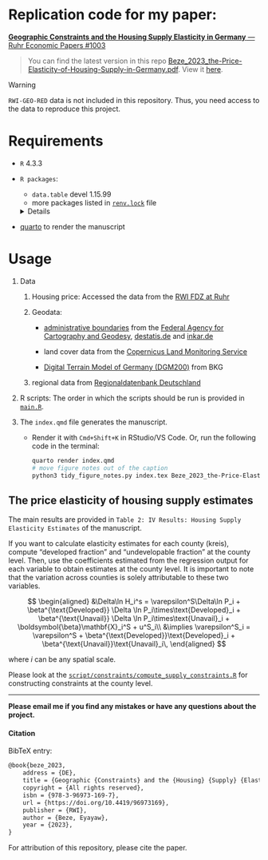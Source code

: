 

<!-- README.md is generated from README.qmd. Please edit that file -->

# Replication code for my paper:

[**Geographic Constraints and the Housing Supply Elasticity in Germany**
— Ruhr Economic Papers
\#1003](https://www.rwi-essen.de/en/publications/scientific/ruhr-economic-papers/detail/geographic-constraints-and-the-housing-supply-elasticity-germany)

> You can find the latest version in this repo
> [Beze_2023_the-Price-Elasticity-of-Housing-Supply-in-Germany.pdf](Beze_2023_the-Price-Elasticity-of-Housing-Supply-in-Germany.pdf).
> View it
> [here](https://docs.google.com/viewer?url=https://github.com/eyayaw/housing-supply-elasticity-in-germany/raw/main/Beze_2023_the-Price-Elasticity-of-Housing-Supply-in-Germany.pdf).

> [!WARNING]
>
> `RWI-GEO-RED` data is not included in this repository. Thus, you need
> access to the data to reproduce this project.

# Requirements

- `R` 4.3.3

- `R packages`:

  - `data.table` devel 1.15.99
  - more packages listed in [`renv.lock`](./renv.lock) file

  <details>

  This project depends heavily on the awesome
  [`data.table`](https://github.com/Rdatatable/data.table) package.

  <div class="cell-output-display">

  | pkg          | num_files |
  |:-------------|----------:|
  | `rmarkdown`  |        31 |
  | `data.table` |        30 |
  | `knitr`      |        13 |
  | `sf`         |        10 |
  | `readxl`     |        10 |
  | `tools`      |         9 |
  | `bookdown`   |         5 |
  | `tibble`     |         5 |
  | `ivreg`      |         4 |
  | `ggplot2`    |         4 |

  </div>

  </details>

- [quarto](https://quarto.org) to render the manuscript

# Usage

1.  Data

    1.  Housing price: Accessed the data from the [RWI FDZ at
        Ruhr](https://fdz.rwi-essen.de/en/doi-detail/id-107807immoredhksufv3)

    2.  Geodata:

        - [administrative
          boundaries](https://gdz.bkg.bund.de/index.php/default/digitale-geodaten/verwaltungsgebiete.html?___store=default)
          from the [Federal Agency for Cartography and
          Geodesy](https://gdz.BKG-bund.de),
          [destatis.de](https://destatis.de) and
          [inkar.de](https://inkar.de)

        - land cover data from the [Copernicus Land Monitoring
          Service](https://land.copernicus.eu/en/dataset-catalog?b_size=10&query=%5B%7B%22i%22:%22portal_type%22,%22o%22:%22paqo.selection.any%22,%22v%22:%5B%22DataSet%22%5D%7D,%7B%22i%22:%22SearchableText%22,%22o%22:%22paqo.string.contains%22,%22v%22:%22land%20cover%22%7D%5D)

        - [Digital Terrain Model of Germany
          (DGM200)](https://daten.gdz.bkg.bund.de/produkte/dgm/dgm200/aktuell/dgm200.utm32s.gridascii.zip)
          from BKG

    3.  regional data from [Regionaldatenbank
        Deutschland](https://www.regionalstatistik.de/genesis/online)

2.  R scripts: The order in which the scripts should be run is provided
    in [`main.R`](main.R).

3.  The `index.qmd` file generates the manuscript.

    - Render it with `Cmd+Shift+K` in RStudio/VS Code. Or, run the
      following code in the terminal:

      ``` bash
      quarto render index.qmd
      # move figure notes out of the caption
      python3 tidy_figure_notes.py index.tex Beze_2023_the-Price-Elasticity-of-Housing-Supply-in-Germany.pdf
      ```

## The price elasticity of housing supply estimates

The main results are provided in
`Table 2: IV Results: Housing Supply Elasticity Estimates` of the
manuscript.

If you want to calculate elasticity estimates for each county (kreis),
compute “developed fraction” and “undevelopable fraction” at the county
level. Then, use the coefficients estimated from the regression output
for each variable to obtain estimates at the county level. It is
important to note that the variation across counties is solely
attributable to these two variables.

$$
\begin{aligned}
&\Delta\ln H_i^s = \varepsilon^S\Delta\ln P_i + \beta^{\text{Developed}} \Delta \ln P_i\times\text{Developed}_i +
\beta^{\text{Unavail}} \Delta \ln P_i\times\text{Unavail}_i + \boldsymbol{\beta}\mathbf{X}_i^S + u^S_i\\
&\implies \varepsilon^S_i = \varepsilon^S + \beta^{\text{Developed}}\text{Developed}_i + \beta^{\text{Unavail}}\text{Unavail}_i\,
\end{aligned}
$$

where $i$ can be any spatial scale.

Please look at the
[`script/constraints/compute_supply_constraints.R`](./script/constraints/compute_supply_constraints.R)
for constructing constraints at the county level.

------------------------------------------------------------------------

**Please email me if you find any mistakes or have any questions about
the project.**

#### Citation

BibTeX entry:

``` tex
@book{beze_2023,
    address = {DE},
    title = {Geographic {Constraints} and the {Housing} {Supply} {Elasticity} in {Germany}},
    copyright = {All rights reserved},
    isbn = {978-3-96973-169-7},
    url = {https://doi.org/10.4419/96973169},
    publisher = {RWI},
    author = {Beze, Eyayaw},
    year = {2023},
}
```

For attribution of this repository, please cite the paper.

